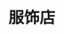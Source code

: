 # 服饰店
<frame ribbon="Day25" src="//player.bilibili.com/player.html?aid=569061643&bvid=BV1fv4y157VC&cid=1070322667&p=25" scrolling="no" border="0" frameborder="no" framespacing="0" allowfullscreen="true"> </frame>
<br />
<dialog>
# Excuse me. Do you have this [sweater/n.] in M?
## Give me a minute. I'll check our computer to see if we still have one in [stock/n.].
## That sweater comes in black and red. We only have the red one in M.
# I prefer black.
## Let me check if our other [locations/n.] have the black one in M.
## Our Smith Street store has the black one in M.
Would you like me to have them send it here?
It would take 3 days to get here.
# That would be great.
## Please fill out this form, and you can come pick it up after Friday.
# OK. Thank you. Bye.
</dialog>
